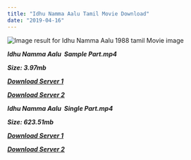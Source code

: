 ```yaml
---
title: "Idhu Namma Aalu Tamil Movie Download"
date: "2019-04-16"
---
```


![Image result for Idhu Namma Aalu 1988 tamil Movie image](https://i.pinimg.com/originals/37/4a/b1/374ab12d1f1e54a020962bc2ded93e6e.jpg)

**_Idhu Namma Aalu  Sample Part.mp4_**

**_Size: 3.97mb_**

**_[Download Server 1](http://b3.wetransfer.vip/files/{001906e6a029aa7b73d4a7534ffe44de21d3d443868dbd2fabdf209edab59abd}20Actor{001906e6a029aa7b73d4a7534ffe44de21d3d443868dbd2fabdf209edab59abd}20Hits{001906e6a029aa7b73d4a7534ffe44de21d3d443868dbd2fabdf209edab59abd}20Collection/Bhagyaraj{001906e6a029aa7b73d4a7534ffe44de21d3d443868dbd2fabdf209edab59abd}20Movies{001906e6a029aa7b73d4a7534ffe44de21d3d443868dbd2fabdf209edab59abd}20Collections/Idhu{001906e6a029aa7b73d4a7534ffe44de21d3d443868dbd2fabdf209edab59abd}20Namma{001906e6a029aa7b73d4a7534ffe44de21d3d443868dbd2fabdf209edab59abd}20Aalu{001906e6a029aa7b73d4a7534ffe44de21d3d443868dbd2fabdf209edab59abd}20(1988)/Idhu{001906e6a029aa7b73d4a7534ffe44de21d3d443868dbd2fabdf209edab59abd}20Namma{001906e6a029aa7b73d4a7534ffe44de21d3d443868dbd2fabdf209edab59abd}20Aalu{001906e6a029aa7b73d4a7534ffe44de21d3d443868dbd2fabdf209edab59abd}20(1988){001906e6a029aa7b73d4a7534ffe44de21d3d443868dbd2fabdf209edab59abd}20Sample{001906e6a029aa7b73d4a7534ffe44de21d3d443868dbd2fabdf209edab59abd}20HD.mp4)_**

**_[Download Server 2](http://b3.wetransfer.vip/files/{001906e6a029aa7b73d4a7534ffe44de21d3d443868dbd2fabdf209edab59abd}20Actor{001906e6a029aa7b73d4a7534ffe44de21d3d443868dbd2fabdf209edab59abd}20Hits{001906e6a029aa7b73d4a7534ffe44de21d3d443868dbd2fabdf209edab59abd}20Collection/Bhagyaraj{001906e6a029aa7b73d4a7534ffe44de21d3d443868dbd2fabdf209edab59abd}20Movies{001906e6a029aa7b73d4a7534ffe44de21d3d443868dbd2fabdf209edab59abd}20Collections/Idhu{001906e6a029aa7b73d4a7534ffe44de21d3d443868dbd2fabdf209edab59abd}20Namma{001906e6a029aa7b73d4a7534ffe44de21d3d443868dbd2fabdf209edab59abd}20Aalu{001906e6a029aa7b73d4a7534ffe44de21d3d443868dbd2fabdf209edab59abd}20(1988)/Idhu{001906e6a029aa7b73d4a7534ffe44de21d3d443868dbd2fabdf209edab59abd}20Namma{001906e6a029aa7b73d4a7534ffe44de21d3d443868dbd2fabdf209edab59abd}20Aalu{001906e6a029aa7b73d4a7534ffe44de21d3d443868dbd2fabdf209edab59abd}20(1988){001906e6a029aa7b73d4a7534ffe44de21d3d443868dbd2fabdf209edab59abd}20Sample{001906e6a029aa7b73d4a7534ffe44de21d3d443868dbd2fabdf209edab59abd}20HD.mp4)_**

**_Idhu Namma Aalu  Single Part.mp4_**

**_Size: 623.51mb_**

**_[Download Server 1](http://b3.wetransfer.vip/files/{001906e6a029aa7b73d4a7534ffe44de21d3d443868dbd2fabdf209edab59abd}20Actor{001906e6a029aa7b73d4a7534ffe44de21d3d443868dbd2fabdf209edab59abd}20Hits{001906e6a029aa7b73d4a7534ffe44de21d3d443868dbd2fabdf209edab59abd}20Collection/Bhagyaraj{001906e6a029aa7b73d4a7534ffe44de21d3d443868dbd2fabdf209edab59abd}20Movies{001906e6a029aa7b73d4a7534ffe44de21d3d443868dbd2fabdf209edab59abd}20Collections/Idhu{001906e6a029aa7b73d4a7534ffe44de21d3d443868dbd2fabdf209edab59abd}20Namma{001906e6a029aa7b73d4a7534ffe44de21d3d443868dbd2fabdf209edab59abd}20Aalu{001906e6a029aa7b73d4a7534ffe44de21d3d443868dbd2fabdf209edab59abd}20(1988)/Idhu{001906e6a029aa7b73d4a7534ffe44de21d3d443868dbd2fabdf209edab59abd}20Namma{001906e6a029aa7b73d4a7534ffe44de21d3d443868dbd2fabdf209edab59abd}20Aalu{001906e6a029aa7b73d4a7534ffe44de21d3d443868dbd2fabdf209edab59abd}20(1988){001906e6a029aa7b73d4a7534ffe44de21d3d443868dbd2fabdf209edab59abd}20Single{001906e6a029aa7b73d4a7534ffe44de21d3d443868dbd2fabdf209edab59abd}20Part{001906e6a029aa7b73d4a7534ffe44de21d3d443868dbd2fabdf209edab59abd}20HD.mp4)_**

**_[Download Server 2](http://b3.wetransfer.vip/files/{001906e6a029aa7b73d4a7534ffe44de21d3d443868dbd2fabdf209edab59abd}20Actor{001906e6a029aa7b73d4a7534ffe44de21d3d443868dbd2fabdf209edab59abd}20Hits{001906e6a029aa7b73d4a7534ffe44de21d3d443868dbd2fabdf209edab59abd}20Collection/Bhagyaraj{001906e6a029aa7b73d4a7534ffe44de21d3d443868dbd2fabdf209edab59abd}20Movies{001906e6a029aa7b73d4a7534ffe44de21d3d443868dbd2fabdf209edab59abd}20Collections/Idhu{001906e6a029aa7b73d4a7534ffe44de21d3d443868dbd2fabdf209edab59abd}20Namma{001906e6a029aa7b73d4a7534ffe44de21d3d443868dbd2fabdf209edab59abd}20Aalu{001906e6a029aa7b73d4a7534ffe44de21d3d443868dbd2fabdf209edab59abd}20(1988)/Idhu{001906e6a029aa7b73d4a7534ffe44de21d3d443868dbd2fabdf209edab59abd}20Namma{001906e6a029aa7b73d4a7534ffe44de21d3d443868dbd2fabdf209edab59abd}20Aalu{001906e6a029aa7b73d4a7534ffe44de21d3d443868dbd2fabdf209edab59abd}20(1988){001906e6a029aa7b73d4a7534ffe44de21d3d443868dbd2fabdf209edab59abd}20Single{001906e6a029aa7b73d4a7534ffe44de21d3d443868dbd2fabdf209edab59abd}20Part{001906e6a029aa7b73d4a7534ffe44de21d3d443868dbd2fabdf209edab59abd}20HD.mp4)_**

